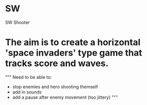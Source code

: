 # SW
SW Shooter


# The aim is to create a horizontal 'space invaders' type game that tracks score and waves.
"""
Need to be able to:
- stop enemies and hero shooting themself
- add in sounds
- add a pause after enemy movement (too jittery)
"""
